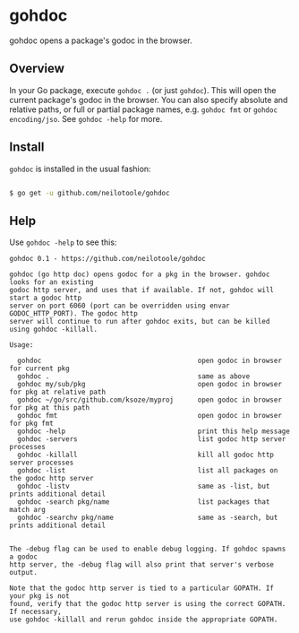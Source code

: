 # gohdoc
gohdoc opens a package's godoc in the browser.

## Overview

In your Go package, execute `gohdoc .` (or just `gohdoc`). This will open the current package's
godoc in the browser. You can also specify absolute and relative paths, or full or partial
package names, e.g. `gohdoc fmt` or `gohdoc encoding/jso`. See `gohdoc -help` for more.

## Install

`gohdoc` is installed in the usual fashion:

```bash

$ go get -u github.com/neilotoole/gohdoc
```


## Help

Use `gohdoc -help` to see this:

```
gohdoc 0.1 - https://github.com/neilotoole/gohdoc

gohdoc (go http doc) opens godoc for a pkg in the browser. gohdoc looks for an existing
godoc http server, and uses that if available. If not, gohdoc will start a godoc http
server on port 6060 (port can be overridden using envar GODOC_HTTP_PORT). The godoc http
server will continue to run after gohdoc exits, but can be killed using gohdoc -killall.

Usage:

  gohdoc                                       open godoc in browser for current pkg
  gohdoc .                                     same as above
  gohdoc my/sub/pkg                            open godoc in browser for pkg at relative path
  gohdoc ~/go/src/github.com/ksoze/myproj      open godoc in browser for pkg at this path
  gohdoc fmt                                   open godoc in browser for pkg fmt
  gohdoc -help                                 print this help message
  gohdoc -servers                              list godoc http server processes
  gohdoc -killall                              kill all godoc http server processes
  gohdoc -list                                 list all packages on the godoc http server
  gohdoc -listv                                same as -list, but prints additional detail
  gohdoc -search pkg/name                      list packages that match arg
  gohdoc -searchv pkg/name                     same as -search, but prints additional detail


The -debug flag can be used to enable debug logging. If gohdoc spawns a godoc
http server, the -debug flag will also print that server's verbose output.

Note that the godoc http server is tied to a particular GOPATH. If your pkg is not
found, verify that the godoc http server is using the correct GOPATH. If necessary,
use gohdoc -killall and rerun gohdoc inside the appropriate GOPATH.

```


